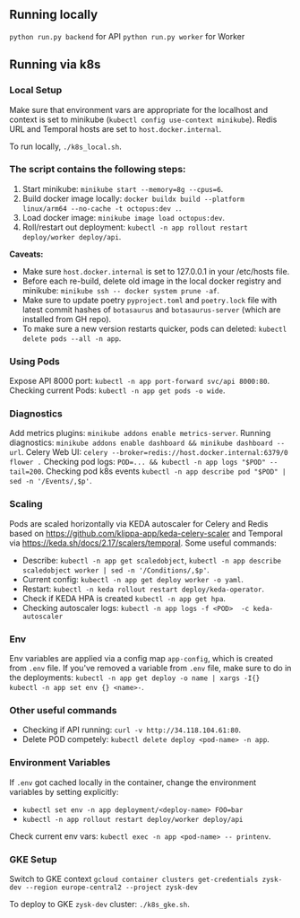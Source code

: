 ## Running locally

`python run.py backend` for API
`python run.py worker`  for Worker

## Running via k8s

### Local Setup

Make sure that environment vars are appropriate for the localhost and
context is set to minikube (`kubectl config use-context minikube`).
Redis URL and Temporal hosts are set to `host.docker.internal`.

To run locally, `./k8s_local.sh`.

### The script contains the following steps:
1. Start minikube: `minikube start --memory=8g --cpus=6`.
2. Build docker image locally: `docker buildx build --platform linux/arm64 --no-cache -t octopus:dev .`.
3. Load docker image: `minikube image load octopus:dev`.
4. Roll/restart out deployment: `kubectl -n app rollout restart deploy/worker deploy/api`.

**Caveats:**
- Make sure `host.docker.internal` is set to 127.0.0.1 in your /etc/hosts file.
- Before each re-build, delete old image in the local docker registry and minikube: `minikube ssh -- docker system prune -af`.
- Make sure to update poetry `pyproject.toml` and `poetry.lock` file with latest commit hashes  of `botasaurus` and `botasaurus-server`
  (which are installed from GH repo).
- To make sure a new version restarts quicker, pods can deleted: `kubectl delete pods --all -n app`.

### Using Pods
Expose API 8000 port: `kubectl -n app port-forward svc/api 8000:80`.
Checking current Pods: `kubectl -n app get pods -o wide`.

### Diagnostics
Add metrics plugins: `minikube addons enable metrics-server`.
Running diagnostics: `minikube addons enable dashboard && minikube dashboard --url`.
Celery Web UI: `celery --broker=redis://host.docker.internal:6379/0 flower .`
Checking pod logs: `POD=... && kubectl -n app logs "$POD" --tail=200`.
Checking pod k8s events `kubectl -n app describe pod "$POD" | sed -n '/Events/,$p'`.

### Scaling
Pods are scaled horizontally via KEDA autoscaler for Celery and Redis based on
https://github.com/klippa-app/keda-celery-scaler and Temporal via https://keda.sh/docs/2.17/scalers/temporal.
Some useful commands:
- Describe: `kubectl -n app get scaledobject`, `kubectl -n app describe scaledobject worker | sed -n '/Conditions/,$p'`.
- Current config: `kubectl -n app get deploy worker -o yaml`.
- Restart: `kubectl -n keda rollout restart deploy/keda-operator`.
- Check if KEDA HPA is created `kubectl -n app get hpa`.
- Checking autoscaler logs: `kubectl -n app logs -f <POD>  -c keda-autoscaler`

### Env
Env variables are applied via a config map `app-config`, which is created from `.env` file.
If you've removed a variable from `.env` file, make sure to do in the deployments:
`kubectl -n app get deploy -o name | xargs -I{} kubectl -n app set env {} <name>-`.

### Other useful commands
- Checking if API running: `curl -v http://34.118.104.61:80`.
- Delete POD competely: `kubectl delete deploy <pod-name> -n app`.

### Environment Variables

If `.env` got cached locally in the container, change the environment variables by setting explicitly:
- `kubectl set env -n app deployment/<deploy-name> FOO=bar`
- `kubectl -n app rollout restart deploy/worker deploy/api`

Check current env vars: `kubectl exec -n app <pod-name> -- printenv`.

### GKE Setup

Switch to GKE context `gcloud container clusters get-credentials zysk-dev --region europe-central2 --project zysk-dev`

To deploy to GKE `zysk-dev` cluster: `./k8s_gke.sh`.
